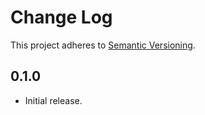 # Change Log
This project adheres to [Semantic Versioning](http://semver.org/).

## 0.1.0
* Initial release.